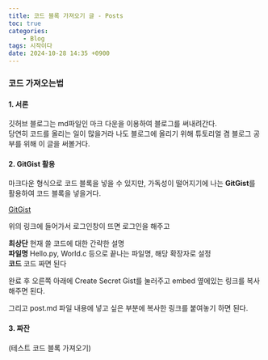 ```yaml
---
title: 코드 블록 가져오기 글 - Posts
toc: true
categories:	
    - Blog
tags: 시작이다
date: 2024-10-28 14:35 +0900
---
```


### 코드 가져오는법

#### 1. 서론
깃허브 블로그는 md파일인 마크 다운을 이용하여 블로그를 써내려간다.   
당연히 코드를 올리는 일이 많을거라 나도 블로그에 올리기 위해 튜토리얼 겸 블로그 공부를 위해 이 글을 써볼거다.  

#### 2. GitGist 활용
마크다운 형식으로 코드 블록을 넣을 수 있지만, 가독성이 떨어지기에 나는 **GitGist**를 활용하여 코드 블록을 넣을거다.

[GitGist](https://gist.github.com/)

위의 링크에 들어가서 로그인창이 뜨면 로그인을 해주고

**최상단** 현재 쓸 코드에 대한 간략한 설명  
**파일명** Hello.py, World.c 등으로 끝나는 파일명, 해당 확장자로 설정  
**코드** 코드 짜면 된다  


완료 후 오른쪽 아래에 Create Secret Gist를 눌러주고 embed 옆에있는 링크를 복사해주면 된다.

그리고 post.md 파일 내용에 넣고 싶은 부분에 복사한 링크를 붙여놓기 하면 된다.

#### 3. 짜잔
<script src="https://gist.github.com/isruiix/d8133210bb5e4f9dc4ac01e36c71b848.js"></script>

(테스트 코드 블록 가져오기)

